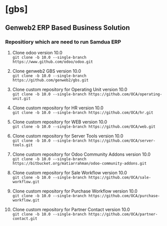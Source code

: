 # [gbs]
## Genweb2 ERP Based Business Solution

### Repositiory which are need to run Samdua ERP

1. Clone odoo version 10.0
<br/>``` git clone -b 10.0 --single-branch https://www.github.com/odoo/odoo.git ```<br/>

2. Clone genweb2 GBS version 10.0
<br/>``` git clone -b 10.0 --single-branch https://github.com/genweb2/gbs.git ```<br/>

3. Clone custom repository for Operating Unit version 10.0
<br/>``` git clone -b 10.0 --single-branch https://github.com/OCA/operating-unit.git ```<br/>

4. Clone custom repository for HR version 10.0
<br/>``` git clone -b 10.0 --single-branch https://github.com/OCA/hr.git ```<br/>

5. Clone custom repository for WEB version 10.0
<br/>``` git clone -b 10.0 --single-branch https://github.com/OCA/web.git ```<br/>

6. Clone custom repository for Server Tools version 10.0
<br/>``` git clone -b 10.0 --single-branch https://github.com/OCA/server-tools.git ```<br/>

7. Clone custom repository for Odoo Community Addons version 10.0
<br/>``` git clone -b 10.0 --single-branch https://bitbucket.org/matiarrahman/odoo-community-addons.git ```<br/>

8. Clone custom repository for Sale Workflow version 10.0
<br/>``` git clone -b 10.0 --single-branch https://github.com/OCA/sale-workflow.git ```<br/>

9. Clone custom repository for Purchase Workflow version 10.0
<br/>``` git clone -b 10.0 --single-branch https://github.com/OCA/purchase-workflow.git ```<br/>

10. Clone custom repository for Partner Contact version 10.0
<br/>``` git clone -b 10.0 --single-branch https://github.com/OCA/partner-contact.git ```<br/>

